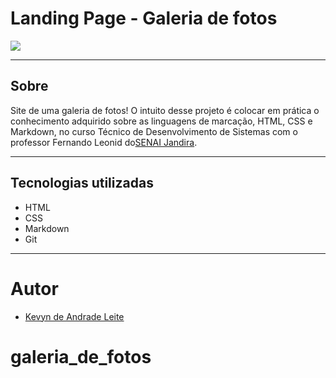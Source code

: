 # Landing Page - Galeria de fotos

![](./screenshot/preview.png)

---
## Sobre
Site de uma galeria de fotos!
O intuito desse projeto é colocar em prática o conhecimento adquirido sobre as linguagens de marcação, HTML, CSS e Markdown, no curso Técnico de Desenvolvimento de Sistemas com o professor Fernando Leonid do[SENAI Jandira](https://sp.senai.br/unidade/jandira/).

---
## Tecnologias utilizadas
- HTML
- CSS
- Markdown
- Git

---
# Autor
- [Kevyn de Andrade Leite](https://www.linkedin.com/in/kevyn-andrade-leite-b275081b5/)
# galeria_de_fotos
